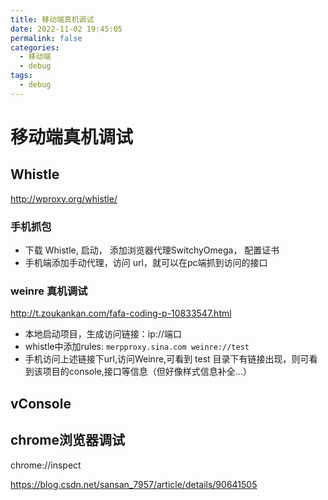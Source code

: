 ```yaml
---
title: 移动端真机调试
date: 2022-11-02 19:45:05
permalink: false
categories:
  - 移动端
  - debug
tags:
  - debug
---
```



# 移动端真机调试

## Whistle

http://wproxy.org/whistle/


### 手机抓包

- 下载 Whistle, 启动， 添加浏览器代理SwitchyOmega， 配置证书
- 手机端添加手动代理，访问 url，就可以在pc端抓到访问的接口


### weinre 真机调试

http://t.zoukankan.com/fafa-coding-p-10833547.html



- 本地启动项目，生成访问链接：ip://端口
- whistle中添加rules: `merpproxy.sina.com weinre://test`
- 手机访问上述链接下url,访问Weinre,可看到 test 目录下有链接出现，则可看到该项目的console,接口等信息（但好像样式信息补全...）




## vConsole



## chrome浏览器调试

chrome://inspect


https://blog.csdn.net/sansan_7957/article/details/90641505

